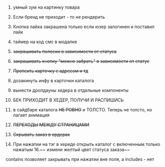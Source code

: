 
1. умный зум на картинку товара
2. Если бренд не приходит - то не рендерить
3. Кнопка лайка закрашена только если юзер залогинен и поставил лайк
4. таймер на код смс в модалке

6. ~~закрашивать полоски в зависимости от статуса~~
7. ~~закрашивать кнопку "можно забрать" в зависимости от статус~~
8. ~~Пропсить карточку с адресом и тд~~
9. дозакинуть инфу в карточки каталога
10. вынести дропдауны хедера в отдельные компоненты
11. БЕК ПРИХОДИТ В ХЕДЕР, ПОЛУЧИ И РАСПИШИСЬ
12. в сайдбаре каталога ~~НЕ РОВНО~~ и ТОЛСТО. Теперь не толсто, но лагает анимация
13. ~~ПЕРЕХОДЫ МЕЖДУ СТРАНИЦАМИ~~
14. ~~Скрывать заказ в ордерах~~
15. При нажатии на тэг в хереде открыть каталог с включенным только нажатым
16.~~ измени желтый цвет статуса заказа~~


contains позволяет закрывать при нажатии вне поля, а includes - нет